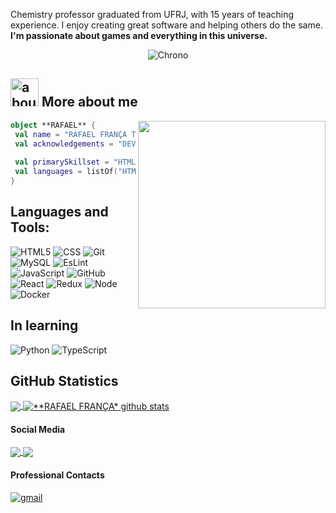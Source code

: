 Chemistry professor graduated from UFRJ, with 15 years of teaching experience.
I enjoy creating great software and helping others do the same. <strong>I'm passionate about games and everything in this universe.</strong>

<div align="center">
 
![Chrono](https://user-images.githubusercontent.com/97207322/157172121-962cbdb4-a798-4773-b9f9-02643ff0cdab.gif) 

 </div>

## <img width="45" alt="about" src="https://raw.github.com/elizarov/elizarov/master/about.png"> More about me

<img align="right" width="300" src="https://i2.wp.com/allhtaccess.info/wp-content/uploads/2018/03/programming.gif?fit=1281%2C716&ssl=1" />


```kotlin
object **RAFAEL** {
 val name = "RAFAEL FRANÇA TOURINHO"
 val acknowledgements = "DEV FULL STACK STUDENT "
 
 val primarySkillset = "HTML, CSS, JavaScript"
 val languages = listOf("HTML", "CSS", "JavaScript", "Git", "React") 
}
```

## **Languages and Tools:**  

![HTML5](https://img.shields.io/badge/-HTML5-333333?style=flat&logo=HTML5)
![CSS](https://img.shields.io/badge/-CSS-333333?style=flat&logo=CSS3&logoColor=1572B6)
![Git](https://img.shields.io/badge/-Git-333333?style=flat&logo=git)
![MySQL](https://img.shields.io/badge/-MySQL-333333?style=flat&logo=mysql)
![EsLint](https://badges.aleen42.com/src/eslint.svg)
![JavaScript](https://badges.aleen42.com/src/javascript.svg)
![GitHub](https://badges.aleen42.com/src/github.svg)
![React](https://badges.aleen42.com/src/react.svg)
![Redux](https://badges.aleen42.com/src/redux.svg)
![Node](https://badges.aleen42.com/src/node.svg)
![Docker](https://badges.aleen42.com/src/docker.svg)



## **In learning**

![Python](https://badges.aleen42.com/src/python.svg)
![TypeScript](https://badges.aleen42.com/src/typescript.svg)


## **GitHub Statistics**

<a href="https://github.com/rafaelftourinho">
  <img align="center" src="https://github-readme-stats.vercel.app/api/top-langs/?username=rafaelftourinho&langs_count=7&theme=dracula&hide_langs_below=1" />
</a>

<a href="https://github.com/rafaelftourinho">
 <img align="center" src="https://github-readme-stats.vercel.app/api?username=rafaelftourinho&show_icons=true&theme=dracula&line_height=33" alt="**RAFAEL FRANÇA* github stats"/>
</a>



#### Social Media

<p align="left">
<a href="https://instagram.com/rafael_franca_/">
    <img
      align="center"
      src="https://img.shields.io/badge/Instagram-1C1C1C?style=for-the-badge&logo=instagram&logoColor=00FFFF"
      target="_blank"
    />
  </a>
  
  <a href="https://www.linkedin.com/in/rafael-franca-tourinho/">
    <img
         align="center"
         src="https://img.shields.io/badge/LinkedIn-1C1C1C?style=for-the-badge&logo=linkedin&logoColor=00FFFF"
         target="_blank"
         />
  </a>
   
   
 
  </p>
  
#### Professional Contacts

<p align="left">
 <a href="mailto:rafaelftourinho@gmail.com">
    <img
         align="center"
         src="https://img.shields.io/badge/Gmail-1C1C1C?style=for-the-badge&logo=gmail&logoColor=00FFFF" 
         alt="gmail"
         target="_blank"
         />
  </a>
 </p>
